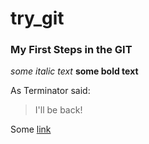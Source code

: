 try_git
=======
### My First Steps in the GIT
*some italic text* **some bold text**

As Terminator said:
> I'll be back!

Some [link](http://example.com "Title to link")
